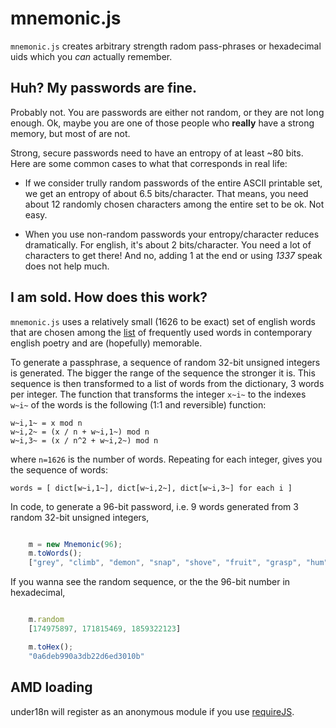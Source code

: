 # mnemonic.js

`mnemonic.js` creates arbitrary strength radom pass-phrases or hexadecimal uids which you *can* actually remember.

## Huh? My passwords are fine.

Probably not. You are passwords are either not random, or they are not long enough. Ok, maybe you are one of those people who **really** have a strong memory, but most of are not.

Strong, secure passwords need to have an entropy of at least ~80 bits. Here are some common cases to what that corresponds in real life:

 * If we consider trully random passwords of the entire ASCII printable set, we get an entropy of about 6.5 bits/character. That means, you need about 12 randomly chosen characters among the entire set to be ok. Not easy.

 * When you use non-random passwords your entropy/character reduces dramatically. For english, it's about 2 bits/character. You need a lot of characters to get there! And no, adding 1 at the end or using *1337* speak does not help much.

## I am sold. How does this work?

`mnemonic.js` uses a relatively small (1626 to be exact) set of english words that are chosen among the [list](http://en.wiktionary.org/wiki/Wiktionary:Frequency_lists/Contemporary_poetry) of frequently used words in contemporary english poetry and are (hopefully) memorable.

To generate a passphrase, a sequence of random 32-bit unsigned integers is generated. The bigger the range of the sequence the stronger it is. This sequence is then transformed to a list of words from the dictionary, 3 words per integer. The function that transforms the integer `x~i~` to the indexes `w~i~` of the words is the following (1:1 and reversible) function:

    w~i,1~ = x mod n
    w~i,2~ = (x / n + w~i,1~) mod n
    w~i,3~ = (x / n^2 + w~i,2~) mod n

where `n=1626` is the number of words. Repeating for each integer, gives you the sequence of words:

    words = [ dict[w~i,1~], dict[w~i,2~], dict[w~i,3~] for each i ]

In code, to generate a 96-bit password, i.e. 9 words generated from 3 random 32-bit unsigned integers,

```javascript

    m = new Mnemonic(96);
    m.toWords();
    ["grey", "climb", "demon", "snap", "shove", "fruit", "grasp", "hum", "self"]

```

If you wanna see the random sequence, or the the 96-bit number in hexadecimal,

```javascript

    m.random
    [174975897, 171815469, 1859322123]

    m.toHex();
    "0a6deb990a3db22d6ed3010b"

```

## AMD loading

under18n will register as an anonymous module if you use [requireJS](http://requirejs.org/).

